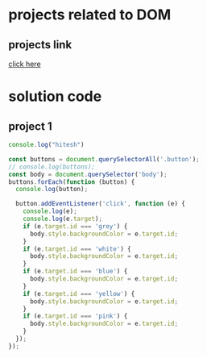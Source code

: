 # projects related to DOM

## projects link
[click here](https://stackblitz.com/edit/dom-project-chaiaurcode?file=index.html)

# solution code

## project 1

```javascript 
console.log("hitesh")

const buttons = document.querySelectorAll('.button');
// console.log(buttons);
const body = document.querySelector('body');
buttons.forEach(function (button) {
  console.log(button);

  button.addEventListener('click', function (e) {
    console.log(e);
    console.log(e.target);
    if (e.target.id === 'grey') {
      body.style.backgroundColor = e.target.id;
    }
    if (e.target.id === 'white') {
      body.style.backgroundColor = e.target.id;
    }
    if (e.target.id === 'blue') {
      body.style.backgroundColor = e.target.id;
    }
    if (e.target.id === 'yellow') {
      body.style.backgroundColor = e.target.id;
    }
    if (e.target.id === 'pink') {
      body.style.backgroundColor = e.target.id;
    }
  });
});


```
